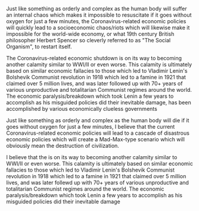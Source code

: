 Just like something as orderly and complex as the human body will suffer an internal chaos which makes it impossible to resuscitate if it goes without oxygen for just a few minutes, the Coronavirus-related economic policies will quickly lead to a socioeconomic chaos/riots which will likewise make it impossible for the world-wide economy, or what 19th century British philosopher Herbert Spencer so cleverly referred to as "The Social Organism", to restart itself. 




The Coronavirus-related economic shutdown is on its way to becoming another calamity similar to WWI/II or even worse. This calamity is ultimately based on similar economic fallacies to those which led to Vladimir Lenin's Bolshevik Communist revolution in 1918 which led to a famine in 1921 that claimed over 5 million lives, and was later followed up with 70+ years of various unproductive and totalitarian Communist regimes around the world. The economic paralysis/breakdown which took Lenin a few years to accomplish as his misguided policies did their inevitable damage, has been accomplished by various economically clueless governments  





Just like something as orderly and complex as the human body will die if it goes without oxygen for just a few minutes, I believe that the current Coronavirus-related economic policies will lead to a cascade of disastrous economic policies which will create a Mad-Max-type scenario which will obviously mean the destruction of civilization. 


I believe that the is on its way to becoming another calamity similar to WWI/II or even worse. This calamity is ultimately based on similar economic fallacies to those which led to Vladimir Lenin's Bolshevik Communist revolution in 1918 which led to a famine in 1921 that claimed over 5 million lives, and was later follewd up with 70+ years of various unproductive and totalitarian Communist regimes around the world. The economic paralysis/breakdown which took Lenin a few years to accomplish as his misguided policies did their inevitable damage  